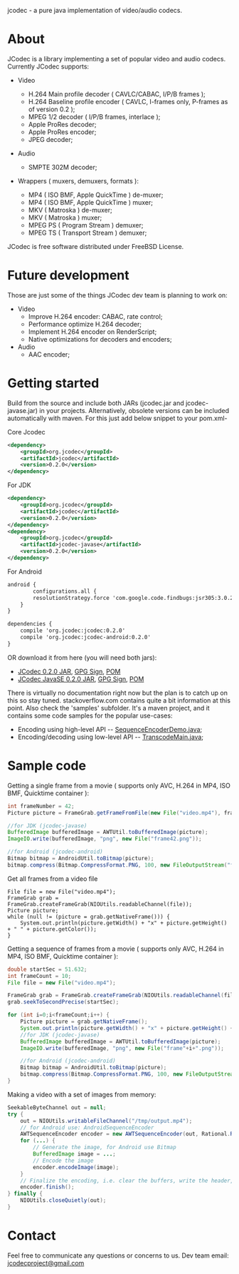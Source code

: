 jcodec - a pure java implementation of video/audio codecs.

# About 

JCodec is a library implementing a set of popular video and audio codecs. Currently JCodec supports:

* Video
    * H.264 Main profile decoder ( CAVLC/CABAC, I/P/B frames );
    * H.264 Baseline profile encoder ( CAVLC, I-frames only, P-frames as of version 0.2 );
    * MPEG 1/2 decoder ( I/P/B frames, interlace );
    * Apple ProRes decoder;
    * Apple ProRes encoder;
    * JPEG decoder;

* Audio
    * SMPTE 302M decoder;

* Wrappers ( muxers, demuxers, formats ):
    * MP4 ( ISO BMF, Apple QuickTime ) de-muxer;
    * MP4 ( ISO BMF, Apple QuickTime ) muxer;
    * MKV ( Matroska ) de-muxer;
    * MKV ( Matroska ) muxer;
    * MPEG PS ( Program Stream ) demuxer;
    * MPEG TS ( Transport Stream ) demuxer;

JCodec is free software distributed under FreeBSD License.

# Future development

 Those are just some of the things JCodec dev team is planning to work on:

* Video
    * Improve H.264 encoder: CABAC, rate control;
    * Performance optimize H.264 decoder;
    * Implement H.264 encoder on RenderScript;
    * Native optimizations for decoders and encoders;
* Audio
    * AAC encoder;

# Getting started

Build from the source and include both JARs (jcodec.jar and jcodec-javase.jar) in your projects. Alternatively, obsolete
versions can be included automatically with maven. For this just add below snippet to your pom.xml-

Core Jcodec
```xml
<dependency>
    <groupId>org.jcodec</groupId>
    <artifactId>jcodec</artifactId>
    <version>0.2.0</version>
</dependency>
```

For JDK
```xml
<dependency>
    <groupId>org.jcodec</groupId>
    <artifactId>jcodec</artifactId>
    <version>0.2.0</version>
</dependency>
<dependency>
    <groupId>org.jcodec</groupId>
    <artifactId>jcodec-javase</artifactId>
    <version>0.2.0</version>
</dependency>
```

For Android
```xml
android {
        configurations.all {
        resolutionStrategy.force 'com.google.code.findbugs:jsr305:3.0.2'
    }
}

dependencies {
    compile 'org.jcodec:jcodec:0.2.0'
    compile 'org.jcodec:jcodec-android:0.2.0'
}
```

OR download it from here (you will need both jars):
* [JCodec 0.2.0 JAR](http://central.maven.org/maven2/org/jcodec/jcodec/0.2.0/jcodec-0.2.0.jar), [GPG Sign](http://central.maven.org/maven2/org/jcodec/jcodec/0.2.0/jcodec-0.2.0.jar.asc), [POM](http://central.maven.org/maven2/org/jcodec/jcodec/0.2.0/jcodec-0.2.0.pom)
* [JCodec JavaSE 0.2.0 JAR](http://central.maven.org/maven2/org/jcodec/jcodec-javase/0.2.0/jcodec-javase-0.2.0.jar), [GPG Sign](http://central.maven.org/maven2/org/jcodec/jcodec-javase/0.2.0/jcodec-javase-0.2.0.jar.asc), [POM](http://central.maven.org/maven2/org/jcodec/jcodec-javase/0.2.0/jcodec-javase-0.2.0.pom)

There is virtually no documentation right now but the plan is to catch up on this so stay tuned. stackoverflow.com contains quite a bit information at this point.
Also check the 'samples' subfolder. It's a maven project, and it contains some code samples for the popular use-cases:
* Encoding using high-level API -- [SequenceEncoderDemo.java](https://github.com/jcodec/jcodec/blob/master/samples/main/java/org/jcodec/samples/gen/SequenceEncoderDemo.java);
* Encoding/decoding using low-level API -- [TranscodeMain.java](https://github.com/jcodec/jcodec/blob/master/samples/main/java/org/jcodec/samples/transcode/TranscodeMain.java);

# Sample code


Getting a single frame from a movie ( supports only AVC, H.264 in MP4, ISO BMF, Quicktime container ):
```java
int frameNumber = 42;
Picture picture = FrameGrab.getFrameFromFile(new File("video.mp4"), frameNumber);

//for JDK (jcodec-javase)
BufferedImage bufferedImage = AWTUtil.toBufferedImage(picture);
ImageIO.write(bufferedImage, "png", new File("frame42.png"));

//for Android (jcodec-android)
Bitmap bitmap = AndroidUtil.toBitmap(picture);
bitmap.compress(Bitmap.CompressFormat.PNG, 100, new FileOutputStream("frame42.png")); 

```

Get all frames from a video file
```
File file = new File("video.mp4");
FrameGrab grab = FrameGrab.createFrameGrab(NIOUtils.readableChannel(file));
Picture picture;
while (null != (picture = grab.getNativeFrame())) {
    System.out.println(picture.getWidth() + "x" + picture.getHeight() + " " + picture.getColor());
}
```

Getting a sequence of frames from a movie ( supports only AVC, H.264 in MP4, ISO BMF, Quicktime container ):
```java
double startSec = 51.632;
int frameCount = 10;
File file = new File("video.mp4");

FrameGrab grab = FrameGrab.createFrameGrab(NIOUtils.readableChannel(file));
grab.seekToSecondPrecise(startSec);

for (int i=0;i<frameCount;i++) {
    Picture picture = grab.getNativeFrame();
    System.out.println(picture.getWidth() + "x" + picture.getHeight() + " " + picture.getColor());
    //for JDK (jcodec-javase)
    BufferedImage bufferedImage = AWTUtil.toBufferedImage(picture);
    ImageIO.write(bufferedImage, "png", new File("frame"+i+".png"));

    //for Android (jcodec-android)
    Bitmap bitmap = AndroidUtil.toBitmap(picture);
    bitmap.compress(Bitmap.CompressFormat.PNG, 100, new FileOutputStream("frame"+i+".png")); 
}
```

Making a video with a set of images from memory:
```java
SeekableByteChannel out = null;
try {
    out = NIOUtils.writableFileChannel("/tmp/output.mp4");
    // for Android use: AndroidSequenceEncoder
    AWTSequenceEncoder encoder = new AWTSequenceEncoder(out, Rational.R(25, 1));
    for (...) {
        // Generate the image, for Android use Bitmap
        BufferedImage image = ...;
        // Encode the image
        encoder.encodeImage(image);
    }
    // Finalize the encoding, i.e. clear the buffers, write the header, etc.
    encoder.finish();
} finally {
    NIOUtils.closeQuietly(out);
}
```

# Contact

Feel free to communicate any questions or concerns to us. Dev team email: jcodecproject@gmail.com
